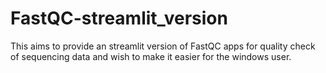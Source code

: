 # FastQC-streamlit_version
This aims to provide an streamlit version of FastQC apps for quality check of sequencing data and wish to make it easier for the windows user.
